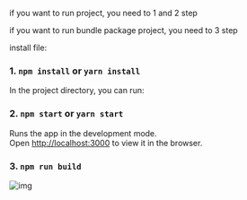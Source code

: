 if you want to run project, you need to 1 and 2 step

if you want to run bundle package project, you need to 3 step

install file:
### 1. `npm install` or  `yarn install`

In the project directory, you can run:

### 2. `npm start` or  `yarn start`

Runs the app in the development mode.<br>
Open [http://localhost:3000](http://localhost:3000) to view it in the browser.

### 3. `npm run build`
![img]("https://github.com/god-david/react-redux-todolist/blob/master/public/redux.gif")